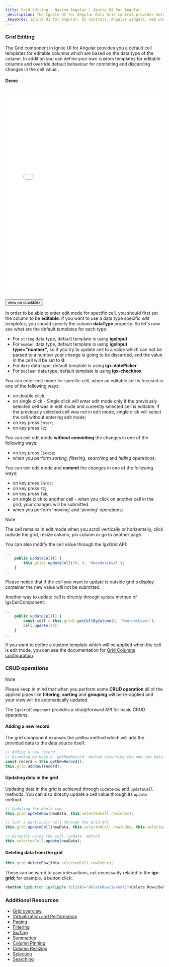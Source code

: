 ```yaml
---
title: Grid Editing - Native Angular | Ignite UI for Angular
_description: The Ignite UI for Angular Data Grid control provides default cell templates for editable columns which are based on the data type of the column.
_keywords: Ignite UI for Angular, UI controls, Angular widgets, web widgets, UI widgets, Angular, Native Angular Components Suite, Native Angular Controls, Native Angular Components Library, Native Angular Component, Angular Grid, Angular Data Grid component, Angular Data Grid control, Angular Grid component, Angular Grid control, Angular High Performance Grid, Cell Editing
---
```


### Grid Editing

The Grid component in Ignite UI for Angular provides you a default cell templates for editable columns which are based on the data type of the column. In addition you can define your own custom templates for editable columns and override default behaviour for commiting and discarding changes in the cell value .

#### Demo

<div class="sample-container loading" style="height:650px">
    <iframe id="grid-editing-sample-iframe" src='{environment:demosBaseUrl}/grid-editing' width="100%" height="100%" seamless frameBorder="0" onload="onSampleIframeContentLoaded(this);"></iframe>
</div>
<br/>
<div>
<button data-localize="stackblitz" class="stackblitz-btn" data-iframe-id="grid-editing-sample-iframe" data-demos-base-url="{environment:demosBaseUrl}">view on stackblitz</button>
</div>
<div class="divider--half"></div>

In order to be able to enter edit mode for specific cell, you should first set the column to be **editable**. If you want to use a data type specific *edit templates*, you should specify the column **dataType** property. So let's now see what are the default templates for each type:

 - For `string` data type, default template is using **igxInput**
 - For `number` data type, default template is using **igxInput type="number"**, so if you try to update cell to a value which can not be parsed to a number your change is going to be discarded, and the value in the cell will be set to **0**.
 - For `date` data type, default template is using **igx-datePicker**
 - For `boolean` data type, default template is using **igx-checkbox**

You can enter edit mode for specific cell, when an editable cell is focused in one of the following ways:
 - on double click;
 - on single click - Single click will enter edit mode only if the previously selected cell was in edit mode and currently selected cell is editable. If the previously selected cell was not in edit mode, single click will select the cell without entering edit mode;
 - on key press `Enter`;
 - on key press `F2`;

You can exit edit mode **without commiting** the changes in one of the following ways:
 - on key press `Escape`;
 - when you perform *sorting*, *filtering*, *searching* and *hiding* operations;

You can exit edit mode and **commit** the changes in one of the following ways:
 - on key press `Enter`;
 - on key press `F2`;
 - on key press `Tab`;
 - on single click to another cell - when you click on another cell in the grid, your changes will be submitted.
 - when you perform 'moving' and 'pinning' operations;

> [!NOTE]
> The cell remains in edit mode when you scroll vertically or horizontally, click outside the grid, resize column, pin column or go to another page.

You can also modify the cell value through the IgxGrid API:

```typescript
...
    public updateCell() {
        this.grid1.updateCell(70, 0, 'ReorderLevel');
    }
...
```
Please notice that if the cell you want to update is outside grid's display container the new value will not be submitted.

Another way to update cell is directly through `update` method of IgxCellComponent:

```typescript
...
    public updateCell() {
        const cell = this.grid1.getCellByColumn(0, 'ReorderLevel');
        cell.update(70);
    }
...
```
If you want to define a custom template which will be applied when the cell is edit mode, you can see the documentation for [Grid Columns configuration](grid.md#columns-configuration).

### CRUD operations

> [!NOTE]
> Please keep in mind that when you perform some **CRUD operation** all of the applied pipes like **filtering**, **sorting** and **grouping** will be re-applied and your view will be automatically updated.

The `IgxGridComponent` provides a straigtforward API for basic CRUD operations.

#### Adding a new record

The grid component exposes the `addRow` method which will add the provided data to the data source itself.

```typescript
// Adding a new record
// Assuming we have a `getNewRecord` method returning the new row data.
const record = this.getNewRecord();
this.grid.addRow(record);
```

#### Updating data in the grid

Updating data in the grid is achieved through `updateRow` and `updateCell` methods. You can also directly update a cell value through its `update` method.

```typescript
// Updating the whole row
this.grid.updateRow(newData, this.selectedCell.rowIndex);

// Just a particualr cell through the Grid API
this.grid.updateCell(newData, this.selectedCell.rowIndex, this.selectedCell.column.field);

// Directly using the cell `update` method
this.selectedCell.update(newData);
```

#### Deleting data from the grid

```typescript
this.grid.deleteRow(this.selectedCell.rowIndex);
```
These can be wired to user interactions, not necessarily related to the **igx-grid**; for example, a button click:
```html
<button igxButton igxRipple (click)="deleteRow($event)">Delete Row</button>
```

<div class="divider--half"></div>

### Additional Resources
<div class="divider--half"></div>

* [Grid overview](grid.md)
* [Virtualization and Performance](grid_virtualization.md)
* [Paging](grid_paging.md)
* [Filtering](grid_filtering.md)
* [Sorting](grid_sorting.md)
* [Summaries](grid_summaries.md)
* [Column Pinning](grid_column_pinning.md)
* [Column Resizing](grid_column_resizing.md)
* [Selection](grid_selection.md)
* [Searching](grid_search.md)
